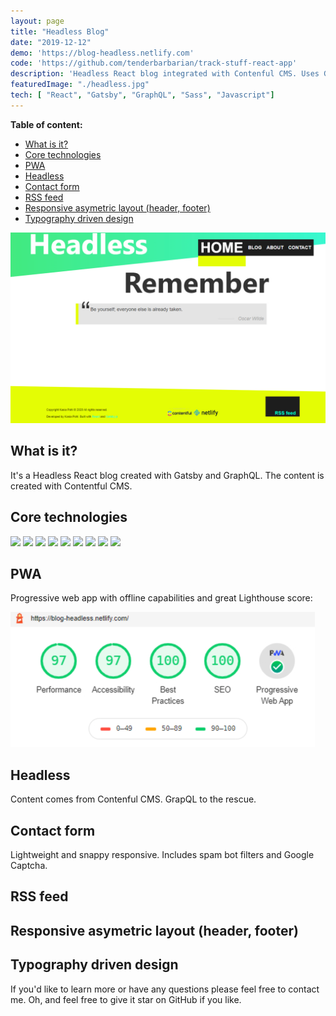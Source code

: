 ```yaml
---
layout: page
title: "Headless Blog"
date: "2019-12-12"
demo: 'https://blog-headless.netlify.com'
code: 'https://github.com/tenderbarbarian/track-stuff-react-app'
description: 'Headless React blog integrated with Contenful CMS. Uses Gatsby and GraphQL, deployed with Netlify'
featuredImage: "./headless.jpg"
tech: [ "React", "Gatsby", "GraphQL", "Sass", "Javascript"]
---
```

<!-- iframe: 'https://www.youtube.com/embed/-PL4rVvd1sc' -->

<!-- <details>
<summary>Click to expand</summary>

- [What is it?](#What-is-it)
- [Core technologies](#Core-technologies)
- [PWA](#PWA)

</details> -->
__Table of content:__
<!-- TOC -->

- [What is it?](#what-is-it)
- [Core technologies](#core-technologies)
- [PWA](#pwa)
- [Headless](#headless)
- [Contact form](#contact-form)
- [RSS feed](#rss-feed)
- [Responsive asymetric layout (header, footer)](#responsive-asymetric-layout-header-footer)
- [Typography driven design](#typography-driven-design)

<!-- /TOC -->

<!-- https://youtu.be/dQw4w9WgXcQ -->
![Headless bog](./headless.jpg)

## What is it?

It's a Headless React blog created with Gatsby and GraphQL. The content is created with Contentful CMS. 

<!-- https://www.youtube.com/watch?v=-PL4rVvd1sc -->

## Core technologies

<p>
    <img src="https://img.shields.io/badge/library-React-blue?style=flat&logo=react" />
    <img src="https://img.shields.io/badge/framework-Gatsby-purple?style=flat&logo=gatsby" />
    <img src="https://img.shields.io/badge/CMS-Contentful-yellow?style=flat&logo=Contentful" />
    <img src="https://img.shields.io/badge/styling-Sass-pink?style=flat&logo=Sass" />
    <img src="https://img.shields.io/badge/backend-GraphQL-navy?style=flat" />
    <img src="https://img.shields.io/badge/module--bundler-Webpack-lightblue?style=flat&logo=webpack" />
    <img src="https://img.shields.io/badge/package--manager-Npm-darkred?style=flat&logo=npm" />
    <img src="https://img.shields.io/badge/deployment-Netlify-aqua?style=flat&logo=Netlify" />
    <img src="https://img.shields.io/badge/versioning-Git-red?style=flat&logo=Git" />
</p>


## PWA

Progressive web app with offline capabilities and great Lighthouse score: 

![LightHouse-score](./headless-lighthouse.jpg) 

## Headless

Content comes from Contenful CMS. GrapQL to the rescue.

## Contact form

Lightweight and snappy responsive. Includes spam bot filters and Google Captcha.

## RSS feed

## Responsive asymetric layout (header, footer)

## Typography driven design


If you'd like to learn more or have any questions please feel free to contact me.
Oh, and feel free to give it star on GitHub if you like.
